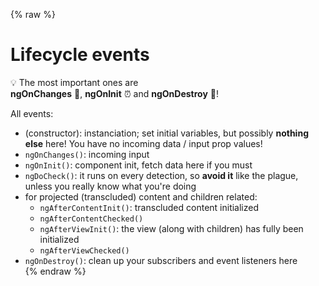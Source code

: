{% raw %}
# Lifecycle events

:bulb: The most important ones
are  
**ngOnChanges** :door:, **ngOnInit** :alarm_clock: and **ngOnDestroy** :toilet:!

All events:

- (constructor): instanciation; set initial variables, but possibly **nothing else** here! You have no incoming data / input prop values!
- `ngOnChanges()`: incoming input	
- `ngOnInit()`: component init, fetch data here if you must
- `ngDoCheck()`: it runs on every detection, so **avoid it** like the plague, unless you really know what you're doing
- for projected (transcluded) content and children related:	
  - `ngAfterContentInit()`: transcluded content initialized
  - `ngAfterContentChecked()`	
  - `ngAfterViewInit()`: the view (along with children) has fully been initialized	
  - `ngAfterViewChecked()`	
- `ngOnDestroy()`: clean up your subscribers and event listeners here	
{% endraw %}
